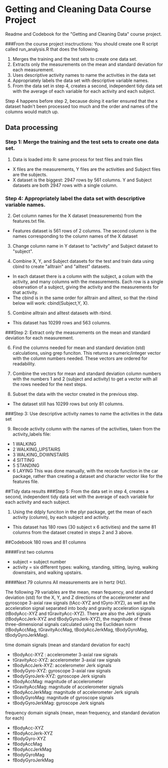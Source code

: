 # Getting and Cleaning Data Course Project
Readme and Codebook for the "Getting and Cleaning Data" course project. 

###From the course project insctructions:
You should create one R script called run_analysis.R that does the following. 
 1.	Merges the training and the test sets to create one data set.
 2.	Extracts only the measurements on the mean and standard deviation for each measurement. 
 3.	Uses descriptive activity names to name the activities in the data set
 4.	Appropriately labels the data set with descriptive variable names. 
 5.	From the data set in step 4, creates a second, independent tidy data set with the average of each variable for each activity and each subject.

  Step 4 happens before step 2, because doing it earlier ensured that the x dataset hadn't been processed too much and the order and names of the columns would match up.

## Data processing
### Step 1: Merge the training and the test sets to create one data set.
1. Data is loaded into R: same process for test files and train files
  * X files are the measurements, Y files are the activities and Subject files are the subjects.
  * X dataset is the biggest: 2947 rows by 561 columns. Y and Subject datasets are both 2947 rows with a single column.

### Step 4: Appropriately label the data set with descriptive variable names.
2. Get column names for the X dataset (measurements) from the features.txt file. 
  * Features dataset is 561 rows of 2 columns. The second column is the names corresponding to the column names of the X dataset

3. Change column name in Y dataset to "activity" and Subject dataset to "subject".

4. Combine X, Y, and Subject datasets for the test and train data using cbind to create "alltrain" and "alltest" datasets.
  * In each dataset there is a column with the subject, a colum with the activity, and many columns with the measurements. Each row is a single observation of a subject, giving the activity and the measurements for that activity. 
  * The cbind is in the same order for alltrain and alltest, so that the rbind below will work: cbind(Subject,Y, X). 

5. Combine alltrain and alltest datasets with rbind. 
 * This dataset has 10299 rows and 563 columns.

###Step 2: Extract only the measurements on the mean and standard deviation for each measurement.

6. Find the columns needed for mean and standard deviation (std) calculations, using grep funciton. This returns a numeric/integer vector with the column numbers needed. These vectors are ordered for readability.

7. Combine the vectors for mean and standard deviation column numbers with the numbers 1 and 2 (subject and activity) to get a vector with all the rows needed for the next steps. 

8. Subset the data with the vector created in the previous step.
 * The dataset still has 10299 rows but only 81 columns.

###Step 3: Use descriptive activity names to name the activities in the data set

9. Recode activity column with the names of the activities, taken from the activity_labels file: 
 * 1 WALKING
 * 2 WALKING_UPSTAIRS
 * 3 WALKING_DOWNSTAIRS
 * 4 SITTING
 * 5 STANDING
 * 6 LAYING
This was done manually, with the recode function in the car package, rather than creating a dataset and character vector like for the features file.

##Tidy data results
###Step 5: From the data set in step 4, creates a second, independent tidy data set with the average of each variable for each activity and each subject.

1. Using the ddply funciton in the plyr package, get the mean of each activity (column), by each subject and activity.
 * This dataset has 180 rows (30 subject x 6 activities) and the same 81 columns from the dataset created in steps 2 and 3 above.

##Codebook
 180 rows and 81 columns

####First two columns
* subject = subject number
* activity = six different types: walking, standing, sitting, laying, walking downstairs, and walking upstairs.

####Next 79 columns
All measurements are in hertz (Hz).

 The following 79 variables are the mean, mean fequency, and standard deviation (std) for the X, Y, and Z directions of the accelerometer and gyroscope 3-axial raw signals (tAcc-XYZ and tGyro-XYZ), as well as the acceleration signal separated into body and gravity acceleration signals (tBodyAcc-XYZ and tGravityAcc-XYZ). There are also the Jerk signals (tBodyAccJerk-XYZ and tBodyGyroJerk-XYZ), the magnitude of these three-dimensional signals calculated using the Euclidean norm (tBodyAccMag, tGravityAccMag, tBodyAccJerkMag, tBodyGyroMag, tBodyGyroJerkMag).

 time domain signals (mean and standard deviation for each)
* tBodyAcc-XYZ : accelerometer 3-axial raw signals 
* tGravityAcc-XYZ: accelerometer 3-axial raw signals 
* tBodyAccJerk-XYZ: accelerometer Jerk signals
* tBodyGyro-XYZ: gyroscope 3-axial raw signals
* tBodyGyroJerk-XYZ: gyroscope Jerk signals
* tBodyAccMag: magnitude of accelerometer
* tGravityAccMag: magnitude of accelerometer signals
* tBodyAccJerkMag: magnitude of accelerometer Jerk signals
* tBodyGyroMag: magnitude of gyroscope signals
* tBodyGyroJerkMag: gyroscope Jerk signals

frequency domain signals (mean, mean frequency, and standard deviation for each)
* fBodyAcc-XYZ
* fBodyAccJerk-XYZ
* fBodyGyro-XYZ
* fBodyAccMag
* fBodyAccJerkMag
* fBodyGyroMag
* fBodyGyroJerkMag



